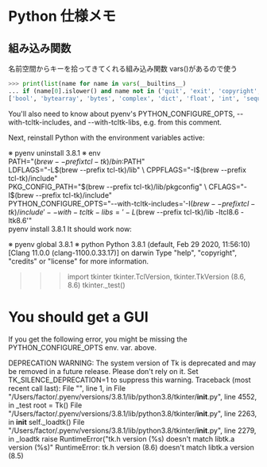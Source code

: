 # Python 仕様メモ

## 組み込み関数

名前空間からキーを拾ってきてくれる組み込み関数 vars()があるので使う

```python
>>> print(list(name for name in vars(__builtins__)
... if (name[0].islower() and name not in ('quit', 'exit', 'copyright', 'credits', 'license',)) or name=='__import__'))
['bool', 'bytearray', 'bytes', 'complex', 'dict', 'float', 'int', 'sequenceiterator', 'list', 'memoryview', 'object', 'set', 'frozenset', 'slice', 'tuple', 'type', 'str', '__import__', 'super', 'isinstance', 'len', 'sorted', 'enumerate', 'classmethod', 'hasattr', 'setattr', 'getattr', 'property', 'staticmethod', 'any', 'all', 'iter', 'open', 'abs', 'ascii', 'chr', 'ord', 'pow', 'repr', 'hash', 'round', 'divmod', 'format', 'issubclass', 'delattr', 'next', 'id', 'callable', 'compile', 'eval', 'exec', 'range', 'map', 'filter', 'zip', 'min', 'max', 'reversed', 'globals', 'locals', 'input', 'print', 'sum', 'vars', 'dir', 'bin', 'oct', 'hex', 'help']
```

You'll also need to know about pyenv's PYTHON_CONFIGURE_OPTS, --with-tcltk-includes, and --with-tcltk-libs, e.g. from this comment.

Next, reinstall Python with the environment variables active:

※ pyenv uninstall 3.8.1
※ env \
 PATH="$(brew --prefix tcl-tk)/bin:$PATH" \
 LDFLAGS="-L$(brew --prefix tcl-tk)/lib" \
  CPPFLAGS="-I$(brew --prefix tcl-tk)/include" \
 PKG_CONFIG_PATH="$(brew --prefix tcl-tk)/lib/pkgconfig" \
  CFLAGS="-I$(brew --prefix tcl-tk)/include" \
 PYTHON_CONFIGURE_OPTS="--with-tcltk-includes='-I$(brew --prefix tcl-tk)/include' --with-tcltk-libs='-L$(brew --prefix tcl-tk)/lib -ltcl8.6 -ltk8.6'" \
 pyenv install 3.8.1
It should work now:

※ pyenv global 3.8.1
※ python
Python 3.8.1 (default, Feb 29 2020, 11:56:10)
[Clang 11.0.0 (clang-1100.0.33.17)] on darwin
Type "help", "copyright", "credits" or "license" for more information.

> > > import tkinter
> > > tkinter.TclVersion, tkinter.TkVersion
> > > (8.6, 8.6)
> > > tkinter.\_test()

# You should get a GUI

If you get the following error, you might be missing the PYTHON_CONFIGURE_OPTS env. var. above.

DEPRECATION WARNING: The system version of Tk is deprecated and may be removed in a future release. Please don't rely on it. Set TK_SILENCE_DEPRECATION=1 to suppress this warning.
Traceback (most recent call last):
File "<stdin>", line 1, in <module>
File "/Users/factor/.pyenv/versions/3.8.1/lib/python3.8/tkinter/**init**.py", line 4552, in \_test
root = Tk()
File "/Users/factor/.pyenv/versions/3.8.1/lib/python3.8/tkinter/**init**.py", line 2263, in **init**
self.\_loadtk()
File "/Users/factor/.pyenv/versions/3.8.1/lib/python3.8/tkinter/**init**.py", line 2279, in \_loadtk
raise RuntimeError("tk.h version (%s) doesn't match libtk.a version (%s)"
RuntimeError: tk.h version (8.6) doesn't match libtk.a version (8.5)
